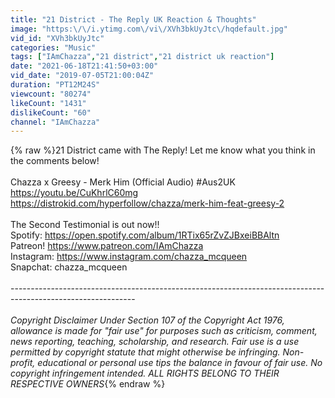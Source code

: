 ```yaml
---
title: "21 District - The Reply UK Reaction & Thoughts"
image: "https:\/\/i.ytimg.com\/vi\/XVh3bkUyJtc\/hqdefault.jpg"
vid_id: "XVh3bkUyJtc"
categories: "Music"
tags: ["IAmChazza","21 district","21 district uk reaction"]
date: "2021-06-18T21:41:50+03:00"
vid_date: "2019-07-05T21:00:04Z"
duration: "PT12M24S"
viewcount: "80274"
likeCount: "1431"
dislikeCount: "60"
channel: "IAmChazza"
---
```

{% raw %}21 District came with The Reply! Let me know what you think in the comments below!<br /><br />Chazza x Greesy - Merk Him (Official Audio) #Aus2UK<br /><a rel="nofollow" target="blank" href="https://youtu.be/CuKhrlC60mg">https://youtu.be/CuKhrlC60mg</a><br /><a rel="nofollow" target="blank" href="https://distrokid.com/hyperfollow/chazza/merk-him-feat-greesy-2">https://distrokid.com/hyperfollow/chazza/merk-him-feat-greesy-2</a><br /><br />The Second Testimonial is out now!!<br />Spotify: <a rel="nofollow" target="blank" href="https://open.spotify.com/album/1RTix65rZvZJBxeiBBAltn">https://open.spotify.com/album/1RTix65rZvZJBxeiBBAltn</a><br />Patreon! <a rel="nofollow" target="blank" href="https://www.patreon.com/IAmChazza">https://www.patreon.com/IAmChazza</a><br />Instagram: <a rel="nofollow" target="blank" href="https://www.instagram.com/chazza_mcqueen">https://www.instagram.com/chazza_mcqueen</a><br />Snapchat: chazza_mcqueen<br /><br />-------------------------------------------------------------------------------------------------------------<br /><br />*Copyright Disclaimer Under Section 107 of the Copyright Act 1976, allowance is made for &quot;fair use&quot; for purposes such as criticism, comment, news reporting, teaching, scholarship, and research. Fair use is a use permitted by copyright statute that might otherwise be infringing. Non-profit, educational or personal use tips the balance in favour of fair use. No copyright infringement intended. ALL RIGHTS BELONG TO THEIR RESPECTIVE OWNERS*{% endraw %}
